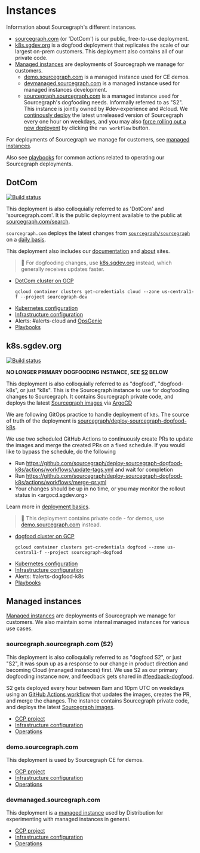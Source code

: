 # Instances

Information about Sourcegraph's different instances.

- [sourcegraph.com](instances.md#dotcom) (or 'DotCom') is our public, free-to-use deployment.
- [k8s.sgdev.org](instances.md#k8s-sgdev-org) is a dogfood deployment that replicates the scale of our largest on-prem customers. This deployment also contains all of our private code.
- [Managed instances](../../../../cloud/index.md) are deployments of Sourcegraph we manage for customers.
  - [demo.sourcegraph.com](instances.md#demo-sourcegraph-com) is a managed instance used for CE demos.
  - [devmanaged.sourcegraph.com](instances.md#devmanaged-sourcegraph-com) is a managed instance used for managed instances development.
  - [sourcegraph.sourcegraph.com](instances.md#sourcegraph-sourcegraph-com) is a managed instance used for Sourcegraph's dogfooding needs. Informally referred to as "S2". This instance is jointly owned by #dev-experience and #cloud. We [continously deploy](https://github.com/sourcegraph/deploy-sourcegraph-managed/blob/main/.github/workflows/upgrade-sourcegraph.yaml) the latest unreleased version of Sourcegraph every one hour on weekdays, and you may also [force rolling out a new deployent](https://github.com/sourcegraph/deploy-sourcegraph-managed/actions/workflows/upgrade-sourcegraph.yaml) by clicking the `run workflow` button.

For deployments of Sourcegraph we manage for customers, see [managed instances](../../../../cloud/index.md).

Also see [playbooks](./playbooks.md) for common actions related to operating our Sourcegraph deployments.

## DotCom

[![Build status](https://badge.buildkite.com/ef1289610fdd05b606bf1e57a034af2365c7b09c95ac6121f9.svg)](https://buildkite.com/sourcegraph/deploy-sourcegraph-cloud)

This deployment is also colloquially referred to as 'DotCom' and 'sourcegraph.com'. It is the public deployment available to the public at [sourcegraph.com/search](https://sourcegraph.com/search).

`sourcegraph.com` deploys the latest changes from [`sourcegraph/sourcegraph`](https://github.com/sourcegraph/sourcegraph) on a [daily basis](index.md#continuous-deployment-process).

This deployment also includes our [documentation](https://docs.sourcegraph.com/) and [about](https://about.sourcegraph.com/) sites.

> 🐶 For dogfooding changes, use [k8s.sgdev.org](#k8s-sgdev-org) instead, which generally receives updates faster.

- [DotCom cluster on GCP](https://console.cloud.google.com/kubernetes/clusters/details/us-central1-f/cloud?project=sourcegraph-dev)
  ```
  gcloud container clusters get-credentials cloud --zone us-central1-f --project sourcegraph-dev
  ```
- [Kubernetes configuration](https://github.com/sourcegraph/deploy-sourcegraph-cloud)
- [Infrastructure configuration](https://github.com/sourcegraph/infrastructure/tree/main/cloud)
- Alerts: #alerts-cloud and [OpsGenie](../incidents/on_call.md)
- [Playbooks](./playbooks.md#sourcegraph-cloud)

## k8s.sgdev.org

[![Build status](https://badge.buildkite.com/65c9b6f836db6d041ea29b05e7310ebb81fa36741c78f207ce.svg?branch=release)](https://buildkite.com/sourcegraph/deploy-sourcegraph-dogfood-k8s-2)

**NO LONGER PRIMARY DOGFOODING INSTANCE, SEE [S2](#sourcegraphsourcegraphcom-s2) BELOW**

This deployment is also colloquially referred to as "dogfood", "dogfood-k8s", or just "k8s".
This is the Sourcegraph instance to use for dogfooding changes to Sourcegraph.
It contains Sourcegraph private code, and deploys the latest [Sourcegraph images](./index.md#images) via [ArgoCD](./index.md#argocd)

We are following GitOps practice to handle deployment of `k8s`. The source of truth of the deployment is [sourcegraph/deploy-sourcegraph-dogfood-k8s](https://github.com/sourcegraph/deploy-sourcegraph-dogfood-k8s/blob/release/dogfood-helm/kustomization.yaml).

We use two scheduled GitHub Actions to continuously create PRs to update the images and merge the created PRs on a fixed schedule. If you would like to bypass the schedule, do the following

- Run https://github.com/sourcegraph/deploy-sourcegraph-dogfood-k8s/actions/workflows/update-tags.yml and wait for completion
- Run https://github.com/sourcegraph/deploy-sourcegraph-dogfood-k8s/actions/workflows/merge-pr.yml
- Your changes should be up in no time, or you may monitor the rollout status in <argocd.sgdev.org>

Learn more in [deployment basics](./index.md#deployment-basics).

> 🚨 This deployment contains private code - for demos, use [demo.sourcegraph.com](#demo-sourcegraph-com) instead.

- [dogfood cluster on GCP](https://console.cloud.google.com/kubernetes/clusters/details/us-central1-f/dogfood?project=sourcegraph-dogfood)
  ```
  gcloud container clusters get-credentials dogfood --zone us-central1-f --project sourcegraph-dogfood
  ```
- [Kubernetes configuration](https://github.com/sourcegraph/deploy-sourcegraph-dogfood-k8s-2)
- [Infrastructure configuration](https://github.com/sourcegraph/infrastructure/tree/main/dogfood)
- Alerts: #alerts-dogfood-k8s
- [Playbooks](./playbooks.md#k8s-sgdev-org)

## Managed instances

[Managed instances](../../../../cloud/index.md) are deployments of Sourcegraph we manage for customers.
We also maintain some internal managed instances for various use cases.

### sourcegraph.sourcegraph.com (S2)

This deployment is also colloquially referred to as "dogfood S2", or just "S2", it was spun up as a response to our change in product direction and becoming Cloud (managed instances) first. We use S2 as our primary dogfooding instance now, and feedback gets shared in [#feedback-dogfood](https://sourcegraph.slack.com/archives/C03CSAER9LK).

S2 gets deployed every hour between 8am and 10pm UTC on weekdays using an [GitHub Actions workflow](https://github.com/sourcegraph/deploy-sourcegraph-managed/blob/main/.github/workflows/upgrade-sourcegraph.yaml) that updates the images, creates the PR, and merge the changes. The instance contains Sourcegraph private code, and deploys the latest [Sourcegraph images](./index.md#images).

- [GCP project](https://console.cloud.google.com/home/dashboard?project=sourcegraph-managed-sg)
- [Infrastructure configuration](https://github.com/sourcegraph/deploy-sourcegraph-managed/tree/main/sg)
- [Operations](../../../../cloud/technical-docs/operations.md)

### demo.sourcegraph.com

This deployment is used by Sourcegraph CE for demos.

- [GCP project](https://console.cloud.google.com/home/dashboard?project=sourcegraph-managed-demo)
- [Infrastructure configuration](https://github.com/sourcegraph/deploy-sourcegraph-managed/tree/main/demo)
- [Operations](../../../../cloud/technical-docs/operations.md)

### devmanaged.sourcegraph.com

This deployment is a [managed instance](../../../../cloud/index.md) used by Distribution for experimenting with managed instances in general.

- [GCP project](https://console.cloud.google.com/home/dashboard?project=sourcegraph-managed-dev)
- [Infrastructure configuration](https://github.com/sourcegraph/deploy-sourcegraph-managed/tree/main/dev)
- [Operations](../../../../cloud/technical-docs/operations.md)
